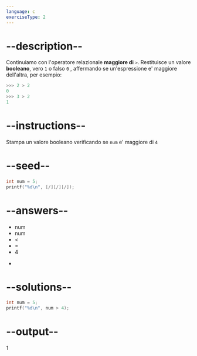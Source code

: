 ```yaml
---
language: c
exerciseType: 2
---
```


# --description--

Continuiamo con l'operatore relazionale **maggiore di** `>`.
Restituisce un valore **booleano**, vero `1` o falso `0` , affermando se un'espressione e' maggiore dell'altra, per esempio:
```c
>>> 2 > 2
0
>>> 3 > 2
1
```

# --instructions--

Stampa un valore booleano verificando se `num` e' maggiore di `4`

# --seed--

```c
int num = 5;
printf("%d\n", [/][/][/]);
```

# --answers--

- num
- num
-  < 
-  = 
- 4
-  > 

# --solutions--

```c
int num = 5;
printf("%d\n", num > 4);
```

# --output--

1
